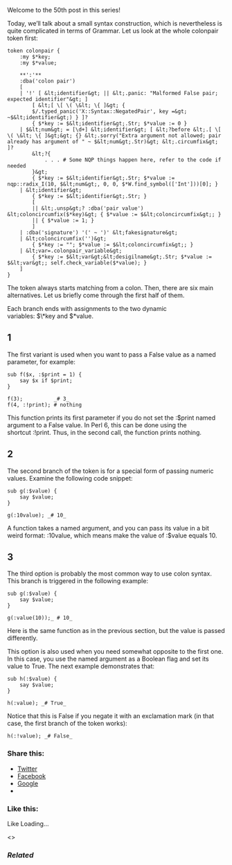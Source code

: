 Welcome to the 50th post in this series!

Today, we’ll talk about a small syntax construction, which is nevertheless is quite complicated in terms of Grammar. Let us look at the whole colonpair token first:

	token colonpair {
	    :my $*key;
	    :my $*value;

	    **':'**
	    :dba('colon pair')
	    [
	    | '!' [ &lt;identifier&gt; || &lt;.panic: "Malformed False pair; expected identifier"&gt; ]
	        [ &lt;[ \[ \( \&lt; \{ ]&gt; {
	        $/.typed_panic('X::Syntax::NegatedPair', key =&gt; ~$&lt;identifier&gt;) } ]?
	        { $*key := $&lt;identifier&gt;.Str; $*value := 0 }
	    | $&lt;num&gt; = [\d+] &lt;identifier&gt; [ &lt;?before &lt;.[ \[ \( \&lt; \{ ]&gt;&gt; {} &lt;.sorry("Extra argument not allowed; pair already has argument of " ~ $&lt;num&gt;.Str)&gt; &lt;.circumfix&gt; ]?
	        &lt;?{
	            . . . # Some NQP things happen here, refer to the code if needed
	        }&gt;
	        { $*key := $&lt;identifier&gt;.Str; $*value := nqp::radix_I(10, $&lt;num&gt;, 0, 0, $*W.find_symbol(['Int']))[0]; }
	    | &lt;identifier&gt;
	        { $*key := $&lt;identifier&gt;.Str; }
	        [
	        || &lt;.unsp&gt;? :dba('pair value') &lt;coloncircumfix($*key)&gt; { $*value := $&lt;coloncircumfix&gt;; }
	        || { $*value := 1; }
	        ]
	    | :dba('signature') '(' ~ ')' &lt;fakesignature&gt;
	    | &lt;coloncircumfix('')&gt;
	        { $*key := ""; $*value := $&lt;coloncircumfix&gt;; }
	    | &lt;var=.colonpair_variable&gt;
	        { $*key := $&lt;var&gt;&lt;desigilname&gt;.Str; $*value := $&lt;var&gt;; self.check_variable($*value); }
	    ]
	}

The token always starts matching from a colon. Then, there are six main alternatives. Let us briefly come through the first half of them.

Each branch ends with assignments to the two dynamic variables: $\*key and $\*value.

## 1

The first variant is used when you want to pass a False value as a named parameter, for example:

	sub f($x, :$print = 1) {
	    say $x if $print;
	}

	f(3);          _# 3_
	f(4, :!print); # nothing

This function prints its first parameter if you do not set the :$print named argument to a False value. In Perl 6, this can be done using the shortcut :!print. Thus, in the second call, the function prints nothing.

## 2

The second branch of the token is for a special form of passing numeric values. Examine the following code snippet:

	sub g(:$value) {
	    say $value;
	}

	g(:10value); _# 10_

A function takes a named argument, and you can pass its value in a bit weird format: :10value, which means make the value of :$value equals 10.

## 3

The third option is probably the most common way to use colon syntax. This branch is triggered in the following example:

	sub g(:$value) {
	    say $value;
	}

	g(:value(10));_ # 10_

Here is the same function as in the previous section, but the value is passed differently.

This option is also used when you need somewhat opposite to the first one. In this case, you use the named argument as a Boolean flag and set its value to True. The next example demonstrates that:

	sub h(:$value) {
	    say $value;
	}

	h(:value); _# True_

Notice that this is False if you negate it with an exclamation mark (in that case, the first branch of the token works):

	h(:!value); _# False_

### Share this:

* [Twitter][1]
* [Facebook][2]
* [Google][3]
*

### Like this:

Like Loading...

<>

### _Related_

  [1]: https://perl6.online/2018/02/08/50-colonpair-in-perl-6s-grammar-part-1/?share=twitter "Click to share on Twitter"
  [2]: https://perl6.online/2018/02/08/50-colonpair-in-perl-6s-grammar-part-1/?share=facebook "Click to share on Facebook"
  [3]: https://perl6.online/2018/02/08/50-colonpair-in-perl-6s-grammar-part-1/?share=google-plus-1 "Click to share on Google+"